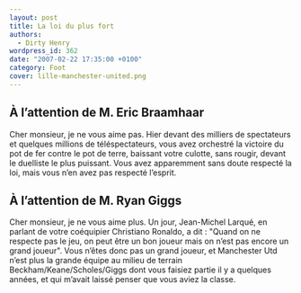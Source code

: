 ```yaml
---
layout: post
title: La loi du plus fort
authors:
  - Dirty Henry
wordpress_id: 362
date: "2007-02-22 17:35:00 +0100"
category: Foot
cover: lille-manchester-united.png
---
```


## À l’attention de M. Eric Braamhaar

Cher monsieur, je ne vous aime pas. Hier devant des milliers de spectateurs et
quelques millions de téléspectateurs, vous avez orchestré la victoire du pot de
fer contre le pot de terre, baissant votre culotte, sans rougir, devant le
duelliste le plus puissant. Vous avez apparemment sans doute respecté la loi,
mais vous n’en avez pas respecté l’esprit.

## À l’attention de M. Ryan Giggs

Cher monsieur, je ne vous aime plus. Un jour, Jean-Michel Larqué, en parlant de
votre coéquipier Christiano Ronaldo, a dit : "Quand on ne respecte pas le jeu,
on peut être un bon joueur mais on n’est pas encore un grand joueur". Vous
n’êtes donc pas un grand joueur, et Manchester Utd n’est plus la grande équipe
au milieu de terrain Beckham/Keane/Scholes/Giggs dont vous faisiez partie il y a
quelques années, et qui m’avait laissé penser que vous aviez la classe.
